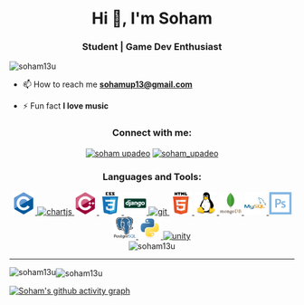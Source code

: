 <h1 align="center">Hi 👋, I'm Soham</h1>
<h3 align="center">Student | Game Dev Enthusiast</h3>

<p align="left"> <img src="https://komarev.com/ghpvc/?username=soham13u&label=Profile%20views&color=0e75b6&style=flat" alt="soham13u" /> </p>






- 📫 How to reach me **sohamup13@gmail.com**

- ⚡ Fun fact **I love music**

<h3 align="center">Connect with me:</h3>
<p align="center">
<a href="https://www.linkedin.com/in/soham-upadeo-7984921a4/" target="blank"><img align="center" src="https://raw.githubusercontent.com/rahuldkjain/github-profile-readme-generator/master/src/images/icons/Social/linked-in-alt.svg" alt="soham upadeo" height="30" width="40" /></a>
<a href="https://www.hackerrank.com/soham_upadeo" target="blank"><img align="center" src="https://raw.githubusercontent.com/rahuldkjain/github-profile-readme-generator/master/src/images/icons/Social/hackerrank.svg" alt="soham_upadeo" height="30" width="40" /></a>
</p>

<h3 align="center">Languages and Tools:</h3>
<p align="center"> <a href="https://www.cprogramming.com/" target="_blank"> <img src="https://raw.githubusercontent.com/devicons/devicon/master/icons/c/c-original.svg" alt="c" width="40" height="40"/> </a> <a href="https://www.chartjs.org" target="_blank"> <img src="https://www.chartjs.org/media/logo-title.svg" alt="chartjs" width="40" height="40"/> </a> <a href="https://www.w3schools.com/cpp/" target="_blank"> <img src="https://raw.githubusercontent.com/devicons/devicon/master/icons/cplusplus/cplusplus-original.svg" alt="cplusplus" width="40" height="40"/> </a> <a href="https://www.w3schools.com/css/" target="_blank"> <img src="https://raw.githubusercontent.com/devicons/devicon/master/icons/css3/css3-original-wordmark.svg" alt="css3" width="40" height="40"/> </a> <a href="https://www.djangoproject.com/" target="_blank"> <img src="https://raw.githubusercontent.com/devicons/devicon/master/icons/django/django-original.svg" alt="django" width="40" height="40"/> </a> <a href="https://git-scm.com/" target="_blank"> <img src="https://www.vectorlogo.zone/logos/git-scm/git-scm-icon.svg" alt="git" width="40" height="40"/> </a> <a href="https://www.w3.org/html/" target="_blank"> <img src="https://raw.githubusercontent.com/devicons/devicon/master/icons/html5/html5-original-wordmark.svg" alt="html5" width="40" height="40"/> </a> <a href="https://www.linux.org/" target="_blank"> <img src="https://raw.githubusercontent.com/devicons/devicon/master/icons/linux/linux-original.svg" alt="linux" width="40" height="40"/> </a> <a href="https://www.mongodb.com/" target="_blank"> <img src="https://raw.githubusercontent.com/devicons/devicon/master/icons/mongodb/mongodb-original-wordmark.svg" alt="mongodb" width="40" height="40"/> </a> <a href="https://www.mysql.com/" target="_blank"> <img src="https://raw.githubusercontent.com/devicons/devicon/master/icons/mysql/mysql-original-wordmark.svg" alt="mysql" width="40" height="40"/> </a> <a href="https://www.photoshop.com/en" target="_blank"> <img src="https://raw.githubusercontent.com/devicons/devicon/master/icons/photoshop/photoshop-line.svg" alt="photoshop" width="40" height="40"/> </a> <a href="https://www.postgresql.org" target="_blank"> <img src="https://raw.githubusercontent.com/devicons/devicon/master/icons/postgresql/postgresql-original-wordmark.svg" alt="postgresql" width="40" height="40"/> </a> <a href="https://www.python.org" target="_blank"> <img src="https://raw.githubusercontent.com/devicons/devicon/master/icons/python/python-original.svg" alt="python" width="40" height="40"/> </a> <a href="https://unity.com/" target="_blank"> <img src="https://www.vectorlogo.zone/logos/unity3d/unity3d-icon.svg" alt="unity" width="40" height="40"/> </a>
  <br>
<img align="center" src="https://github-readme-stats.vercel.app/api/top-langs?username=soham13u&show_icons=true&locale=en&layout=compact&theme=tokyonight" alt="soham13u" />
</p>
<hr>




<img align="left" src="https://github-readme-stats.vercel.app/api?username=soham13u&show_icons=true&locale=en&theme=tokyonight" alt="soham13u" />




<img align="center" src="https://github-readme-streak-stats.herokuapp.com/?user=soham13u&theme=tokyonight" alt="soham13u" />

[![Soham's github activity graph](https://activity-graph.herokuapp.com/graph?username=Soham13U&theme=github)](https://github.com/Soham13U/github-readme-activity-graph)
